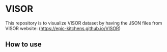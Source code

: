 # VISOR
This repository is to visualize VISOR dataset by having the JSON files from VISOR website: (https://epic-kitchens.github.io/VISOR)


## How to use


